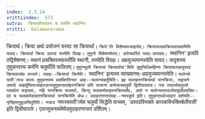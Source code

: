 ```yaml
---
index:  2.3.14
vrittiindex:  573
sutra:  क्रियार्थोपपदस्य च कर्मणि स्थानिनः
vritti:  balamanorama 
---
```


क्रियार्थ। क्रिया अर्थः प्रयोजनं यस्याः सा क्रियार्था। `क्रिये'ति विशेष्यमध्याहार्यम्। क्रियाफलकक्रियावाचकमिति यावत्। क्रियार्था क्रिया उपपदं यस्येति विग्रहः। तुमुनो विशेषणमेतत्। उपोच्चारितं पदम्-उपपदम्। `स्थानिन' इत्यपि तद्विशेषणम्। स्थानं प्रसक्तिरस्यास्तीति स्थानी, तस्येति विग्रहः। अप्रयुज्यमानस्येति यावत्। तादृशस्य तुमुन्नन्तस्य कर्मणि चतुर्थीति फलितम्। `तुमुन्ण्वुलौ क्रियायां क्रियार्थाया'मिति तुमुन्विधिमहिम्ना क्रियाफलकमुपपदं क्रियावाच्येव लभ्यते। तदाह--क्रियार्था क्रियेति। `स्थानिन' इत्यस्य व्याख्यानम्-अप्रयुज्यमानस्येति। `फलेभ्यो याती'त्यत्र कस्य तुमुन्नन्तस्य प्रसक्तिरित्यत आह--फलान्याहर्तुमिति। इह फलाहरणक्रियार्था यानक्रिया, तद्वाचने उपपदे आहर्तुमित्यध्याहारलभ्यतुमुन्नन्तार्थाहरणक्रियां प्रति फलानां कर्मत्वाच्चतुर्थी द्वितीयापवादः। नच तादर्थ्यचतुर्थ्या गतार्थता शङ्क्या, नहि यानक्रिया फलार्था, किन्तु फलकर्मकाहरणक्रियार्थैव, अतो न फलेभ्यस्तादर्थ्यचतुर्थीप्रसक्तिः। एवं च फलकर्मकाहरणक्रियार्था यानक्रियेति बोधः। उदाहरणान्तरमाह--नमस्कुर्म इति। तुमुन्नन्तार्थाध्याहारं दर्शयति--नृसिंहमनुकूलयितुमिति। नचात्र `नमःस्वस्ती'त्येव चतुर्थी सिद्धेति वाच्यम्, `उपपदविभक्तेः कारकविभक्तिर्बलीयसी' इति द्वितीयापत्तेः। एतत्सूचनार्थमेवेदमुदाहरणान्तरं दर्शितम्। 

